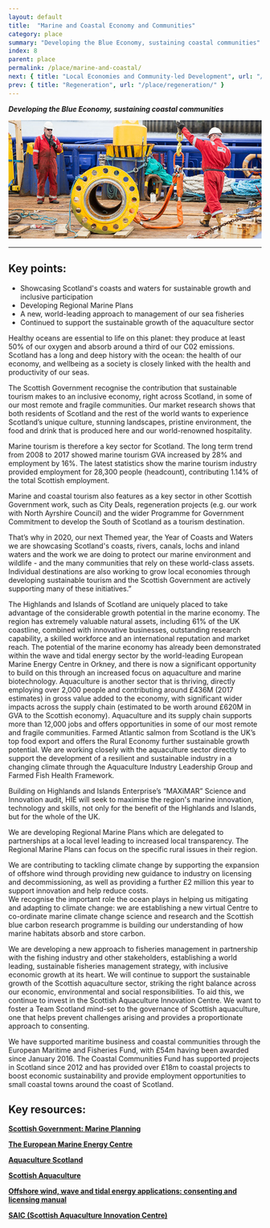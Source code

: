 ```yaml
---
layout: default
title:  "Marine and Coastal Economy and Communities"
category: place
summary: "Developing the Blue Economy, sustaining coastal communities"
index: 8
parent: place
permalink: /place/marine-and-coastal/
next: { title: "Local Economies and Community-led Development", url: "/place/local-economies/" }
prev: { title: "Regeneration", url: "/place/regeneration/" }
---
```

***Developing the Blue Economy, sustaining coastal communities***

![A photograph of men working at Aberdeen Harbour](/assets/images/pageimages/Place.36.jpg)  

---

## Key points:

* Showcasing Scotland's coasts and waters for sustainable growth and inclusive participation
* Developing Regional Marine Plans
* A new, world-leading approach to management of our sea fisheries
* Continued to support the sustainable growth of the aquaculture sector

Healthy oceans are essential to life on this planet: they produce at least 50% of our oxygen and absorb around a third of our C02 emissions.  Scotland has a long and deep history with the ocean: the health of our economy, and wellbeing as a society is closely linked with the health and productivity of our seas.  

The Scottish Government recognise the contribution that sustainable tourism makes to an inclusive economy, right across Scotland, in some of our most remote and fragile communities. Our market research shows that both residents of Scotland and the rest of the world wants to experience Scotland’s unique culture, stunning landscapes, pristine environment, the food and drink that is produced here and our world-renowned hospitality.  

Marine tourism is therefore a key sector for Scotland. The long term trend from 2008 to 2017 showed marine tourism GVA increased by 28% and employment by 16%. The latest statistics show the marine tourism industry provided employment for 28,300 people (headcount), contributing 1.14% of the total Scottish employment.  

Marine and coastal tourism also features as a key sector in other Scottish Government work, such as City Deals, regeneration projects (e.g. our work with North Ayrshire Council) and the wider Programme for Government Commitment to develop the South of Scotland as a tourism destination.  

That’s why in 2020, our next Themed year, the Year of Coasts and Waters we are showcasing Scotland's coasts, rivers, canals, lochs and inland waters and the work we are doing to protect our marine environment and wildlife - and the many communities that rely on these world-class assets. Individual destinations are also working to grow local economies through developing sustainable tourism and the Scottish Government are actively supporting many of these initiatives.”  

The Highlands and Islands of Scotland are uniquely placed to take advantage of the considerable growth potential in the marine economy. The region has extremely valuable natural assets, including 61% of the UK coastline, combined with innovative businesses, outstanding research capability, a skilled workforce and an international reputation and market reach.  The potential of the marine economy has already been demonstrated within the wave and tidal energy sector by the world-leading European Marine Energy Centre in Orkney, and there is now a significant opportunity to build on this through an increased focus on aquaculture and marine biotechnology. Aquaculture is another sector that is thriving, directly employing over 2,000 people and contributing around £436M (2017 estimates) in gross value added to the economy, with significant wider impacts across the supply chain (estimated to be worth around £620M in GVA to the Scottish economy). Aquaculture and its supply chain supports more than 12,000 jobs and offers opportunities in some of our most remote and fragile communities. Farmed Atlantic salmon from Scotland is the UK’s top food export and offers the Rural Economy further sustainable growth potential. We are working closely with the aquaculture sector directly to support the development of a resilient and sustainable industry in a changing climate through the Aquaculture Industry Leadership Group and Farmed Fish Health Framework.    

Building on Highlands and Islands Enterprise’s  “MAXiMAR” Science and Innovation audit, HIE will seek to maximise the region's marine innovation, technology and skills, not only for the benefit of the Highlands and Islands, but for the whole of the UK.  

We are developing Regional Marine Plans which are delegated to partnerships at a local level leading to increased local transparency.  The Regional Marine Plans can focus on the specific rural issues in their region.  

We are contributing to tackling climate change by supporting the expansion of offshore wind through providing new guidance to industry on licensing and decommissioning, as well as providing a further £2 million this year to support innovation and help reduce costs.  
We recognise the important role the ocean plays in helping us mitigating and adapting to climate change: we are establishing a new virtual Centre to co-ordinate marine climate change science and research and the Scottish blue carbon research programme is building our understanding of how marine habitats absorb and store carbon.  
 
We are developing a new approach to fisheries management in partnership with the fishing industry and other stakeholders, establishing a world leading, sustainable fisheries management strategy, with inclusive economic growth at its heart. We will continue to support the sustainable growth of the Scottish aquaculture sector, striking the right balance across our economic, environmental and social responsibilities. To aid this, we continue to invest in the Scottish Aquaculture Innovation Centre. We want to foster a Team Scotland mind-set to the governance of Scottish aquaculture, one that helps prevent challenges arising and provides a proportionate approach to consenting.   

We have supported maritime business and coastal communities through the European Maritime and Fisheries Fund, with £54m having been awarded since January 2016.  The Coastal Communities Fund has supported projects in Scotland since 2012 and has provided over £18m to coastal projects to boost economic sustainability and provide employment opportunities to small coastal towns around the coast of Scotland.   

## Key resources:

**[Scottish Government: Marine Planning](https://www.gov.scot/Topics/marine/seamanagement/regional)**

**[The European Marine Energy Centre](http://www.emec.org.uk/)**  

**[Aquaculture Scotland](http://aquaculture.scotland.gov.uk/)**

**[Scottish Aquaculture](http://scottishaquaculture.com/)**

**[Offshore wind, wave and tidal energy applications: consenting and licensing manual](https://www.gov.scot/publications/marine-scotland-consenting-licensing-manual-offshore-wind-wave-tidal-energy-applications/)**

**[SAIC (Scottish Aquaculture Innovation Centre)](https://www.innovationcentres.scot/innovation-centres/saic/)**
